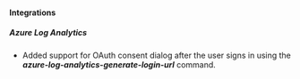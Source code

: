 
#### Integrations

##### Azure Log Analytics

- Added support for OAuth consent dialog after the user signs in using the ***azure-log-analytics-generate-login-url*** command.
